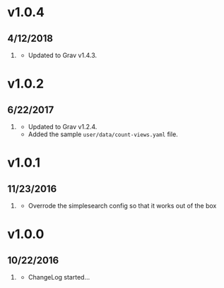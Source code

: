 # v1.0.4
## 4/12/2018

1. [](#new)
    * Updated to Grav v1.4.3.

# v1.0.2
##  6/22/2017

1. [](#new)
    * Updated to Grav v1.2.4.
    * Added the sample `user/data/count-views.yaml` file.

# v1.0.1
##  11/23/2016

1. [](#bugfix)
    * Overrode the simplesearch config so that it works out of the box

# v1.0.0
##  10/22/2016

1. [](#new)
    * ChangeLog started...
